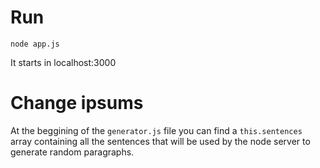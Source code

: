 # Run
```
node app.js
```
It starts in localhost:3000

# Change ipsums
At the beggining of the `generator.js` file you can find a `this.sentences` array containing all the sentences that will be used by the node server to generate random paragraphs.

